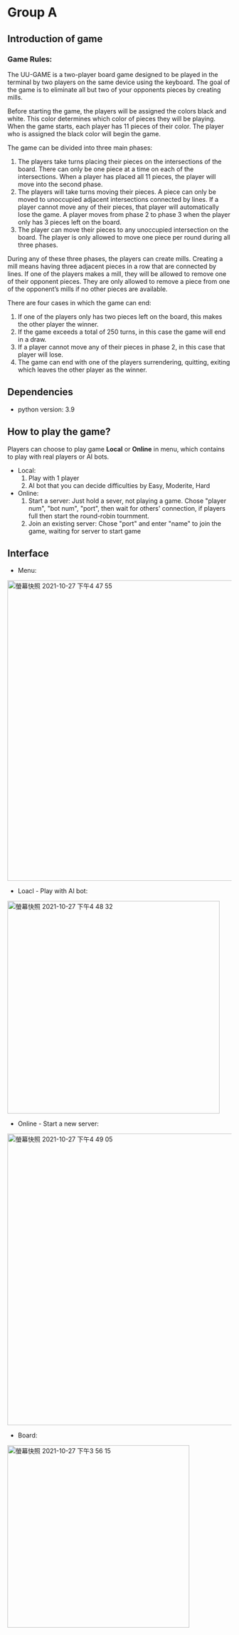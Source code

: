 # Group A


## Introduction of game

### Game Rules: 
The UU-GAME is a two-player board game designed to be played in the terminal by two players on the same device using the keyboard. The goal of the game is to eliminate all but two of your opponents pieces by creating mills.

Before starting the game, the players will be assigned the colors black and white. This color determines which color of pieces they will be playing. When the game starts, each player has 11 pieces of their color. The player who is assigned the black color will begin the game.

The game can be divided into three main phases: 
  1. The players take turns placing their pieces on the intersections of the board. There can only be one piece at a time on each of the intersections. When a player has placed all 11 pieces, the player will move into the second phase. 
  2. The players will take turns moving their pieces. A piece can only be moved to unoccupied adjacent intersections connected by lines. If a player cannot move any of their pieces, that player will automatically lose the game. A player moves from phase 2 to phase 3 when the player only has 3 pieces left on the board.  
  3. The player can move their pieces to any unoccupied intersection on the board. The player is only allowed to move one piece per round during all three phases. 

During any of these three phases, the players can create mills. Creating a mill means having three adjacent pieces in a row that are connected by lines. If one of the players makes a mill, they will be allowed to remove one of their opponent pieces. They are only allowed to remove a piece from one of the opponent’s mills if no other pieces are available. 

There are four cases in which the game can end: 
  1. If one of the players only has two pieces left on the board, this makes the other player the winner. 
  2. If the game exceeds a total of 250 turns, in this case the game will end in a draw. 
  3. If a player cannot move any of their pieces in phase 2, in this case that player will lose. 
  4. The game can end with one of the players surrendering, quitting, exiting which leaves the other player as the winner.


## Dependencies
+ python version: 3.9

## How to play the game?
Players can choose to play game **Local** or **Online** in menu, which contains to play with real players or AI bots.
+ Local: 
  1. Play with 1 player
  2. AI bot that you can decide difficulties by Easy, Moderite, Hard
+ Online:
  1. Start a server: Just hold a sever, not playing a game.  Chose "player num", "bot num", "port", then wait for others' connection, if players full then start the round-robin tournment.
  2. Join an existing server: Chose "port" and enter "name" to join the game, waiting for server to start game

## Interface
+ Menu:
<img width="674" alt="螢幕快照 2021-10-27 下午4 47 55" src="https://user-images.githubusercontent.com/50803416/139090194-25e2b08f-aba4-4170-995a-7067b7b095d2.png">

+ Loacl - Play with AI bot:
<img width="477" alt="螢幕快照 2021-10-27 下午4 48 32" src="https://user-images.githubusercontent.com/50803416/139090369-fe15206d-c775-4640-b5d0-7ed9a052d3e3.png">

+ Online - Start a new server:
<img width="654" alt="螢幕快照 2021-10-27 下午4 49 05" src="https://user-images.githubusercontent.com/50803416/139090517-04982b5b-9283-4c7e-9e59-1de603a77a84.png">


+ Board:
<img width="409" alt="螢幕快照 2021-10-27 下午3 56 15" src="https://user-images.githubusercontent.com/50803416/139090220-67b4d381-3af5-40f4-8650-6d9e56b6088b.png">

